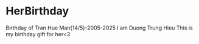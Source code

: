 # HerBirthday
Birthday of Tran Hue Man(14/5)-2005-2025
I am Duong Trung Hieu
This is my birthday gift for her<3
